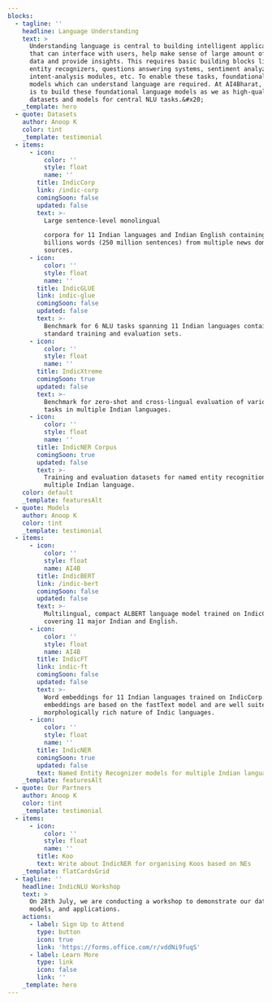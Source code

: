 ```yaml
---
blocks:
  - tagline: ''
    headline: Language Understanding
    text: >
      Understanding language is central to building intelligent applications
      that can interface with users, help make sense of large amount of text
      data and provide insights. This requires basic building blocks like named
      entity recognizers, questions answering systems, sentiment analyzers,
      intent-analysis modules, etc. To enable these tasks, foundational language
      models which can understand language are required. At AI4Bharat, our goal
      is to build these foundational language models as we as high-quality
      datasets and models for central NLU tasks.&#x20;
    _template: hero
  - quote: Datasets
    author: Anoop K
    color: tint
    _template: testimonial
  - items:
      - icon:
          color: ''
          style: float
          name: ''
        title: IndicCorp
        link: /indic-corp
        comingSoon: false
        updated: false
        text: >-
          Large sentence-level monolingual

          corpora for 11 Indian languages and Indian English containing 8.5
          billions words (250 million sentences) from multiple news domain
          sources. 
      - icon:
          color: ''
          style: float
          name: ''
        title: IndicGLUE
        link: indic-glue
        comingSoon: false
        updated: false
        text: >-
          Benchmark for 6 NLU tasks spanning 11 Indian languages containing
          standard training and evaluation sets.
      - icon:
          color: ''
          style: float
          name: ''
        title: IndicXtreme
        comingSoon: true
        updated: false
        text: >-
          Benchmark for zero-shot and cross-lingual evaluation of various NLU
          tasks in multiple Indian languages.
      - icon:
          color: ''
          style: float
          name: ''
        title: IndicNER Corpus
        comingSoon: true
        updated: false
        text: >-
          Training and evaluation datasets for named entity recognition in
          multiple Indian language.
    color: default
    _template: featuresAlt
  - quote: Models
    author: Anoop K
    color: tint
    _template: testimonial
  - items:
      - icon:
          color: ''
          style: float
          name: AI4B
        title: IndicBERT
        link: /indic-bert
        comingSoon: false
        updated: false
        text: >-
          Multilingual, compact ALBERT language model trained on IndicCorp
          covering 11 major Indian and English. 
      - icon:
          color: ''
          style: float
          name: AI4B
        title: IndicFT
        link: indic-ft
        comingSoon: false
        updated: false
        text: >-
          Word embeddings for 11 Indian languages trained on IndicCorp. The
          embeddings are based on the fastText model and are well suited for the
          morphologically rich nature of Indic languages. 
      - icon:
          color: ''
          style: float
          name: ''
        title: IndicNER
        comingSoon: true
        updated: false
        text: Named Entity Recognizer models for multiple Indian languages.
    _template: featuresAlt
  - quote: Our Partners
    author: Anoop K
    color: tint
    _template: testimonial
  - items:
      - icon:
          color: ''
          style: float
          name: ''
        title: Koo
        text: Write about IndicNER for organising Koos based on NEs
    _template: flatCardsGrid
  - tagline: ''
    headline: IndicNLU Workshop
    text: >
      On 28th July, we are conducting a workshop to demonstrate our datasets,
      models, and applications.
    actions:
      - label: Sign Up to Attend
        type: button
        icon: true
        link: 'https://forms.office.com/r/vddNi9fuqS'
      - label: Learn More
        type: link
        icon: false
        link: ''
    _template: hero
---
```


